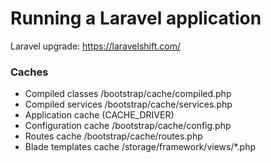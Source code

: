 # Running a Laravel application

Laravel upgrade: https://laravelshift.com/

### Caches

- Compiled classes /bootstrap/cache/compiled.php
- Compiled services /bootstrap/cache/services.php
- Application cache (CACHE_DRIVER)
- Configuration cache /bootstrap/cache/config.php
- Routes cache /bootstrap/cache/routes.php
- Blade templates cache /storage/framework/views/*.php
